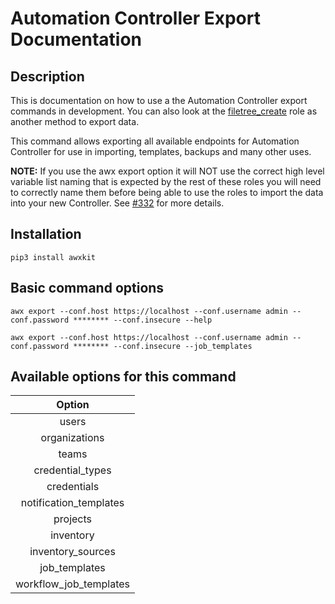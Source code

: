# Automation Controller Export Documentation

## Description

This is documentation on how to use a the Automation Controller export commands in development. You can also look at the [filetree_create](roles/filetree_create/README.md) role as another method to export data.

This command allows exporting all available endpoints for Automation Controller for use in importing, templates, backups and many other uses.

**NOTE:** If you use the awx export option it will NOT use the correct high level variable list naming that is expected by the rest of these roles you will need to correctly name them before being able to use the roles to import the data into your new Controller. See [#332](https://github.com/redhat-cop/controller_configuration/issues/332) for more details.

## Installation

```console
pip3 install awxkit
```

## Basic command options

```console
awx export --conf.host https://localhost --conf.username admin --conf.password ******** --conf.insecure --help
```

```console
awx export --conf.host https://localhost --conf.username admin --conf.password ******** --conf.insecure --job_templates
```

## Available options for this command

|Option|
|:---:|
|users|
|organizations|
|teams|
|credential_types|
|credentials|
|notification_templates|
|projects|
|inventory|
|inventory_sources|
|job_templates|
|workflow_job_templates|
